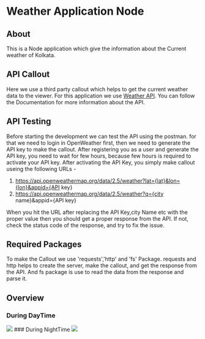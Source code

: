 # Weather Application Node

## About
This is a Node application which give the information about the Current weather of Kolkata. 


## API Callout
Here we use a third party callout which helps to get the current weather data to the viewer. For this application we use [Weather API](https://openweathermap.org/api).
You can follow the Documentation for more information about the API.

## API Testing
Before starting the development we can test the API using the postman. for that we need to login in OpenWeather first, then we need to generate the API key to make the callout.
After registering you as a user and generate the API key, you need to wait for few hours, because few hours is required to activate your API key.
After activating the API Key, you simply make callout useing the following URLs - 

1. https://api.openweathermap.org/data/2.5/weather?lat={lat}&lon={lon}&appid={API key}
2. https://api.openweathermap.org/data/2.5/weather?q={city name}&appid={API key}

When you hit the URL after replacing the API Key,city Name etc with the proper value then you should get a proper response from the API. If not, check the status code of the response, and try to fix the issue.


## Required Packages
To make the Callout we use 'requests','http' and 'fs' Package. requests and http helps to create the server, make the callout, and get the response from the API.
And fs package is use to read the data from the response and parse it.

## Overview
### During DayTime
<img src="https://drive.google.com/file/d/1M0sLCyVbstaT01Tw23zbredAyKd7P-er/view?usp=drive_link"/>
### During NightTime
<img src="[https://drive.google.com/file/d/1M0sLCyVbstaT01Tw23zbredAyKd7P-er/view?usp=drive_link](https://drive.google.com/file/d/1la8bTCJ-HmgTwcd-pQ5w3nk5_x5tA5uK/view?usp=drive_link)https://drive.google.com/file/d/1la8bTCJ-HmgTwcd-pQ5w3nk5_x5tA5uK/view?usp=drive_link"/>
